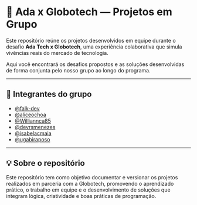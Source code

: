 # 🤝 Ada x Globotech — Projetos em Grupo

Este repositório reúne os projetos desenvolvidos em equipe durante o desafio **Ada Tech x Globotech**, uma experiência colaborativa que simula vivências reais do mercado de tecnologia.

Aqui você encontrará os desafios propostos e as soluções desenvolvidas de forma conjunta pelo nosso grupo ao longo do programa.

---

## 👥 Integrantes do grupo

- [@falk-dev](https://github.com/falk-dev)
- [@aliceochoa](https://github.com/aliceochoa)
- [@Williannca85](https://github.com/Williannca85)
- [@devrsmenezes](https://github.com/devrsmenezes)
- [@isabelacmaia](https://github.com/isabelacmaia)
- [@ugabiraposo](https://github.com/ugabiraposo)

---

## 💡 Sobre o repositório

Este repositório tem como objetivo documentar e versionar os projetos realizados em parceria com a Globotech, promovendo o aprendizado prático, o trabalho em equipe e o desenvolvimento de soluções que integram lógica, criatividade e boas práticas de programação.

